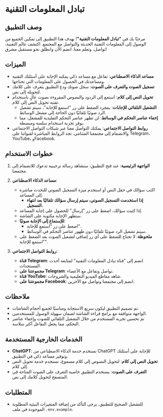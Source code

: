 # تبادل المعلومات التقنية

## وصف التطبيق

مرحبًا بك في **"تبادل المعلومات التقنية"**! يهدف هذا التطبيق إلى تمكين الجميع من الوصول إلى المعلومات التقنية الحديثة والتواصل مع المجتمع. اكتشف عالم التقنية، تواصل، وتعلم معنا. انضم الآن وانطلق نحو مستقبل مشرق!

## الميزات

- **مساعد الذكاء الاصطناعي**: تفاعل مع مساعد ذكي يمكنه الإجابة على أسئلتك التقنية ومساعدتك في الحصول على المعلومات التي تحتاجها.
- **تسجيل الصوت والتعرف على الصوت**: سجل صوتك ودع التطبيق يتعرف على كلامك لتحويله إلى نص.
- **تحويل النص إلى كلام**: استمع إلى الردود والنصوص المقروءة بصوت عالٍ باستخدام تقنية تحويل النص إلى كلام.
  - **التشغيل التلقائي للإجابات**: بمجرد الضغط على زر "استمع للإجابة"، سيتم تشغيل الرد صوتيًا تلقائيًا دون الحاجة إلى مشغل الوسائط.
  - **إخفاء عناصر التحكم في الوسائط**: لن تظهر عناصر التحكم التقليدية للمشغل، مما يوفر تجربة استخدام سلسة ومبسطة.
- **روابط التواصل الاجتماعي**: يمكنك التواصل معنا عبر شبكات التواصل الاجتماعي والانضمام إلى مجتمعنا المتنامي. تجد الروابط المباشرة لقنواتنا على Telegram، YouTube، وFacebook.

## خطوات الاستخدام

1. **الواجهة الرئيسية**: عند فتح التطبيق، ستشاهد رسالة ترحيبية تدعوك للانضمام إلى مجتمعنا.

2. **مساعد الذكاء الاصطناعي**:
   - اكتب سؤالك في حقل النص أو استخدم ميزة التسجيل الصوتي للتحدث مباشرة إلى المساعد.
     - **إذا استخدمت التسجيل الصوتي، سيتم إرسال سؤالك تلقائيًا بعد انتهاء التسجيل.**
   - إذا كتبت سؤالك، اضغط على زر "إرسال" للحصول على إجابة المساعد.
   - ستظهر الإجابة مكتوبة على الشاشة.
   - **للإستماع إلى الإجابة صوتيًا**:
     - اضغط على زر "استمع للإجابة".
     - سيتم تشغيل الرد صوتيًا تلقائيًا دون ظهور عناصر التحكم في الوسائط.
   - **ملحوظة**: لا تحتاج للضغط على أي زر إضافي لتشغيل الصوت بعد الضغط على "استمع للإجابة".

3. **روابط التواصل الاجتماعي**:
   - **قناة Telegram**: انضم إلى "قناة تبادل المعلومات التقنية" لمتابعة أحدث المستجدات.
   - **مجموعتنا على Telegram**: تواصل وتفاعل مع الأعضاء.
   - **قناة YouTube**: شاهد مقاطع الفيديو التعليمية والشروحات.
   - **مجموعتنا على Facebook**: انضم إلى مجتمعنا وتواصل مع الآخرين.

## ملاحظات

- تم تصميم التطبيق ليكون سريع الاستجابة ومناسبًا لجميع أحجام الشاشات.
- الواجهة متوافقة مع برامج قراءة الشاشة لضمان سهولة الوصول للمستخدمين.
- تم تحسين تجربة المستخدم من خلال التشغيل التلقائي للصوت وإخفاء عناصر التحكم، مما يجعل التفاعل أكثر سلاسة.

## الخدمات الخارجية المستخدمة

- **ChatGPT**: نستخدم خدمة الذكاء الاصطناعي من ChatGPT للإجابة على أسئلتك وتوفير مساعد ذكي في التطبيق.
- **تحويل النص إلى كلام**: لتحويل النصوص إلى كلام مسموع، نستخدم خدمة تحويل النص إلى كلام.
- **التعرف على الصوت**: يستخدم التطبيق خاصية التعرف على الصوت المتاحة في المتصفح لتحويل كلامك إلى نص.

## المتطلبات

- للتشغيل الصحيح للتطبيق، يرجى التأكد من إضافة المتغيرات البيئية المطلوبة الموجودة في ملف `.env.example`.
